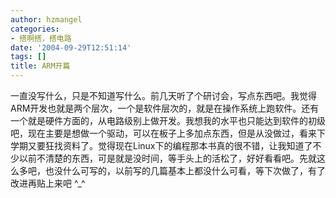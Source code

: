 ```yaml
---
author: hzmangel
categories:
- 搭啊搭，搭电路
date: '2004-09-29T12:51:14'
tags: []
title: ARM开篇
---
```

一直没写什么，只是不知道写什么。前几天听了个研讨会，写点东西吧。我觉得ARM开发也就是两个层次，一个是软件层次的，就是在操作系统上跑软件。还有一个就是硬件方面的，从电路级别上做开发。我想我的水平也只能达到软件的初级吧，现在主要是想做一个驱动，可以在板子上多加点东西，但是从没做过，看来下学期又要狂找资料了。觉得现在Linux下的编程那本书真的很不错，让我知道了不少以前不清楚的东西，可是就是没时间，等手头上的活松了，好好看看吧。先就这么多吧，也没什么可写的，以前写的几篇基本上都没什么可看，等下次做了，有了改进再贴上来吧 ^_^